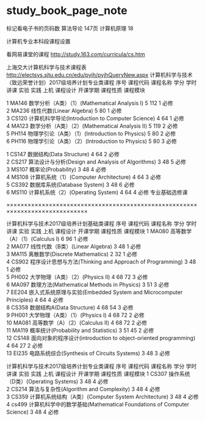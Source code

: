 # study_book_page_note
标记看电子书的页码数
算法导论 147页
计算机原理 18

计算机专业本科段课程设置

看网易课堂的课程
http://study.163.com/curricula/cs.htm

上海交大计算机科学与技术课程表
http://electsys.sjtu.edu.cn/edu/pyjh/pyjhQueryNew.aspx
计算机科学与技术（致远荣誉计划）2017级培养计划专业类课程
序号	课程代码	课程名称	学分	学时	讲课	实验	实践	上机	课程设计	开课学期	课程性质	课程模块

1	MA146	数学分析（A类）（1）(Mathematical Analysis I)	5	112	 	 	 	 	 	1	必修	
2	MA236	线性代数(Linear Algebra)	5	80	 	 	 	 	 	1	必修	
3	CS120	计算机科学导论(Introduction to Computer Science)	4	64	 	 	 	 	 	1	必修	
4	MA123	数学分析（A类）（2）(Mathematical Analysis II)	5	119	 	 	 	 	 	2	必修	
5	PH114	物理学引论（A类）（1）(Introduction to Physics)	5	80	 	 	 	 	 	2	必修	
6	PH116	物理学引论（A类）（2）(Introduction to Physics)	5	80	 	 	 	 	 	3	必修	

1	CS147	数据结构(Data Structure)	4	64	 	 	 	 	 	2	必修	
2	CS217	算法设计与分析(Design and Analysis of Algorithms)	3	48	 	 	 	 	 	5	必修	
3	MS107	概率论(Probability)	3	48	 	 	 	 	 	4	必修	
4	MS108	计算机系统（1）(Computer Architecture)	4	64	 	 	 	 	 	3	必修	
5	CS392	数据库系统(Database System)	3	48	 	 	 	 	 	6	必修	
6	MS110	计算机系统（2）(Operating System)	4	64	 	 	 	 	 	4	必修	专业基础选修课



×××××××××××××××××××××××××××××××××××××××××××××××××××××××××××××××××××××××××××××

 	
计算机科学与技术2017级培养计划基础类课程
序号	课程代码	课程名称	学分	学时	讲课	实验	实践	上机	课程设计	开课学期	课程性质	课程模块
1	MA080	高等数学（A）（1）(Calculus I)	6	96	 	 	 	 	 	1	必修	
2	MA077	线性代数（B类）(Linear Algebra)	3	48	 	 	 	 	 	1	必修	
3	MA115	离散数学(Discrete Mathematics)	2	32	 	 	 	 	 	1	必修	
4	CS902	程序设计思想与方法(Thinking and Approach of Programming)	3	48	 	 	 	 	 	1	必修	
5	PH002	大学物理（A类）（2）(Physics II)	4	68	72	 	 	 	 	3	必修	
6	MA097	数理方法(Mathematical Methods in Physics)	3	51	 	 	 	 	 	3	必修	
7	EE204	嵌入式系统原理与实验(Embedded System and Microcomputer Principles)	4	64	 	 	 	 	 	4	必修	
8	CS358	数据结构A(Data Structure)	4	68	54	 	 	 	 	3	必修	
9	PH001	大学物理（A类）（1）(Physics I)	4	68	72	 	 	 	 	2	必修	
10	MA081	高等数学（A）（2）(Calculus II)	4	68	72	 	 	 	 	2	必修	
11	MA119	概率统计(Probability and Statistics)	3	51	45	 	 	 	 	2	必修	
12	CS148	面向对象的程序设计(introduction to object-oriented programming)	4	64	27	 	 	 	 	2	必修	
13	EI235	电路系统综合(Synthesis of Circuits Systems)	3	48	 	 	 	 	 	3	必修	


计算机科学与技术2017级培养计划专业类课程
序号	课程代码	课程名称	学分	学时	讲课	实验	实践	上机	课程设计	开课学期	课程性质	课程模块
1	CS307	操作系统（D类）(Operating Systems)	3	48	 	 	 	 	 	4	必修	
2	CS214	算法与复杂性(Algorithm and Complexity)	3	48	 	 	 	 	 	4	必修	
3	CS359	计算机系统结构（A类）(Computer System Architecture)	3	48	 	 	 	 	 	4	必修	
4	cs499	计算机科学中的数学基础(Mathematical Foundations of Computer Science)	3	48	 	 	 	 	 	4	必修
